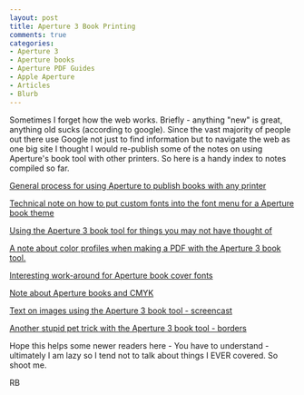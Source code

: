 ```yaml
---
layout: post
title: Aperture 3 Book Printing
comments: true
categories:
- Aperture 3
- Aperture books
- Aperture PDF Guides
- Apple Aperture
- Articles
- Blurb
---
```

Sometimes I forget how the web works. Briefly - anything "new" is great, anything old sucks (according to google). Since the vast majority of people out there use Google not just to find information but to navigate the web as one big site I thought I would re-publish some of the notes on using Aperture's book tool with other printers. So here is a handy index to notes compiled so far.

<a href="http://photo.rwboyer.com/2008/11/22/aperture-2-quick-tip-book-printing-with-any-service/">General process for using Aperture to publish books with any printer</a>

<a href="http://photo.rwboyer.com/2008/11/30/aperture-2-quick-tip-custom-fonts-in-book-themes/">Technical note on how to put custom fonts into the font menu for a Aperture book theme</a>

<a href="http://photo.rwboyer.com/2009/01/13/aperture-book-tricks/">Using the Aperture 3 book tool for things you may not have thought of</a>

<a href="http://photo.rwboyer.com/2008/12/20/aperture-2-quick-tip-books-with-any-service-update/">A note about color profiles when making a PDF with the Aperture 3 book tool.</a>

<a href="http://photo.rwboyer.com/2009/04/16/aperture-books-hardcover-title-font/">Interesting work-around for Aperture book cover fonts</a>

<a href="http://photo.rwboyer.com/2009/09/28/aperture-and-blurb-again/">Note about Aperture books and CMYK</a>

<a href="http://photo.rwboyer.com/2010/02/07/aperture-book-tool-screen-cast-take-two/">Text on images using the Aperture 3 book tool - screencast</a>

<a href="http://photo.rwboyer.com/2010/03/15/aperture-3-book-theme-trick/">Another stupid pet trick with the Aperture 3 book tool - borders </a>

Hope this helps some newer readers here - You have to understand - ultimately I am lazy so I tend not to talk about things I EVER covered. So shoot me.

RB